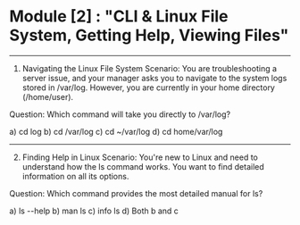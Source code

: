 # Module [2] : **"CLI & Linux File System, Getting Help, Viewing Files"**
---
1. Navigating the Linux File System
Scenario: 
You are troubleshooting a server issue, and your manager asks you to navigate to the system logs stored in /var/log. However, you are currently in your home directory (/home/user).

Question:
Which command will take you directly to /var/log?

a) cd log
b) cd /var/log
c) cd ~/var/log
d) cd home/var/log

--------------------------------------------------------------------------

2. Finding Help in Linux
Scenario:
You're new to Linux and need to understand how the ls command works. You want to find detailed information on all its options.

Question:
Which command provides the most detailed manual for ls?

a) ls --help
b) man ls
c) info ls
d) Both b and c